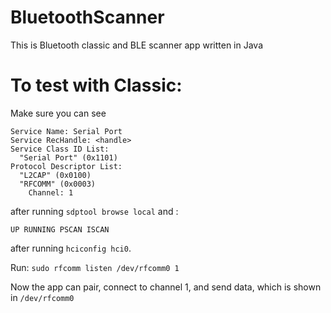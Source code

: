 # BluetoothScanner
This is Bluetooth classic and BLE scanner app written in Java

# To test with Classic:
Make sure you can see
```
Service Name: Serial Port
Service RecHandle: <handle>
Service Class ID List:
  "Serial Port" (0x1101)
Protocol Descriptor List:
  "L2CAP" (0x0100)
  "RFCOMM" (0x0003)
    Channel: 1
```
after running `sdptool browse local`
and :
```
UP RUNNING PSCAN ISCAN
```
after running `hciconfig hci0`.

Run: `sudo rfcomm listen /dev/rfcomm0 1`

Now the app can pair, connect to channel 1, and send data, which is shown in `/dev/rfcomm0`
